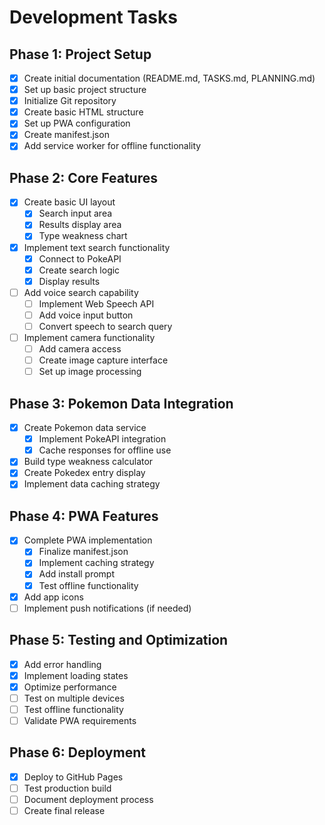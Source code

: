 # Development Tasks

## Phase 1: Project Setup
- [x] Create initial documentation (README.md, TASKS.md, PLANNING.md)
- [x] Set up basic project structure
- [x] Initialize Git repository
- [x] Create basic HTML structure
- [x] Set up PWA configuration
- [x] Create manifest.json
- [x] Add service worker for offline functionality

## Phase 2: Core Features
- [x] Create basic UI layout
  - [x] Search input area
  - [x] Results display area
  - [x] Type weakness chart
- [x] Implement text search functionality
  - [x] Connect to PokeAPI
  - [x] Create search logic
  - [x] Display results
- [ ] Add voice search capability
  - [ ] Implement Web Speech API
  - [ ] Add voice input button
  - [ ] Convert speech to search query
- [ ] Implement camera functionality
  - [ ] Add camera access
  - [ ] Create image capture interface
  - [ ] Set up image processing

## Phase 3: Pokemon Data Integration
- [x] Create Pokemon data service
  - [x] Implement PokeAPI integration
  - [x] Cache responses for offline use
- [x] Build type weakness calculator
- [x] Create Pokedex entry display
- [x] Implement data caching strategy

## Phase 4: PWA Features
- [x] Complete PWA implementation
  - [x] Finalize manifest.json
  - [x] Implement caching strategy
  - [x] Add install prompt
  - [x] Test offline functionality
- [x] Add app icons
- [ ] Implement push notifications (if needed)

## Phase 5: Testing and Optimization
- [x] Add error handling
- [x] Implement loading states
- [x] Optimize performance
- [ ] Test on multiple devices
- [ ] Test offline functionality
- [ ] Validate PWA requirements

## Phase 6: Deployment
- [x] Deploy to GitHub Pages
- [ ] Test production build
- [ ] Document deployment process
- [ ] Create final release 